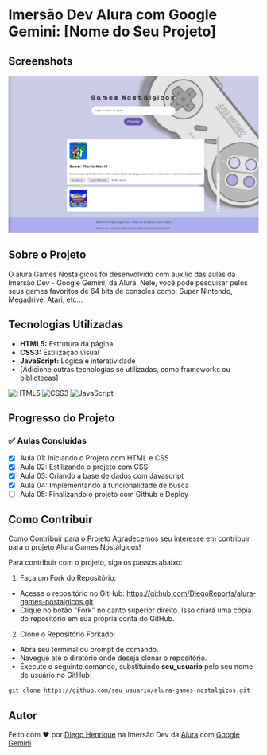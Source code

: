 # Imersão Dev Alura com Google Gemini: [Nome do Seu Projeto]

## Screenshots

![Screenshot 1](./assets/screenshot-alura-games-nostalgicos.png)

## Sobre o Projeto

O alura Games Nostalgicos foi desenvolvido com auxilio das aulas da Imersão Dev - Google Gemini, da Alura. Nele, você pode pesquisar pelos seus games favoritos de 64 bits de consoles como: Super Nintendo, Megadrive, Atari, etc...

## Tecnologias Utilizadas

- **HTML5:** Estrutura da página
- **CSS3:** Estilização visual
- **JavaScript:** Lógica e interatividade
- [Adicione outras tecnologias se utilizadas, como frameworks ou bibliotecas]

![HTML5](https://img.shields.io/badge/html5-%23E34F26.svg?style=for-the-badge&logo=html5&logoColor=white) ![CSS3](https://img.shields.io/badge/css3-%231572B6.svg?style=for-the-badge&logo=css3&logoColor=white) ![JavaScript](https://img.shields.io/badge/javascript-%23323330.svg?style=for-the-badge&logo=javascript&logoColor=%23F7DF1E)

## Progresso do Projeto

### ✅ Aulas Concluídas

- [x] Aula 01: Iniciando o Projeto com HTML e CSS
- [x] Aula 02: Estilizando o projeto com CSS
- [x] Aula 03: Criando a base de dados com Javascript
- [x] Aula 04: Implementando a funcionalidade de busca
- [ ] Aula 05: Finalizando o projeto com Github e Deploy

## Como Contribuir

Como Contribuir para o Projeto
Agradecemos seu interesse em contribuir para o projeto Alura Games Nostálgicos!

Para contribuir com o projeto, siga os passos abaixo:

1. Faça um Fork do Repositório:

- Acesse o repositório no GitHub: https://github.com/DiegoReports/alura-games-nostalgicos.git
- Clique no botão "Fork" no canto superior direito. Isso criará uma cópia do repositório em sua própria conta do GitHub.

2. Clone o Repositório Forkado:

- Abra seu terminal ou prompt de comando.
- Navegue até o diretório onde deseja clonar o repositório.
- Execute o seguinte comando, substituindo **seu_usuario** pelo seu nome de usuário no GitHub:

```Bash
git clone https://github.com/seu_usuario/alura-games-nostalgicos.git
```

## Autor

Feito com ❤️ por [Diego Henrique](https://www.linkedin.com/in/diego-henrique-sg/) na Imersão Dev da [Alura](https://www.alura.com.br/) com [Google Gemini](https://goo.gle/AluraGemini)
